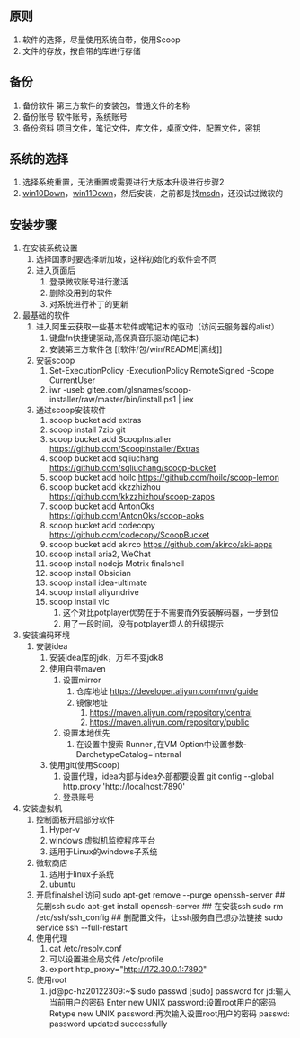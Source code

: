 ## 原则
1. 软件的选择，尽量使用系统自带，使用Scoop
2. 文件的存放，按自带的库进行存储

## 备份
1. 备份软件 第三方软件的安装包，普通文件的名称
2. 备份账号 软件账号，系统账号
3. 备份资料 项目文件，笔记文件，库文件，桌面文件，配置文件，密钥

## 系统的选择
1. 选择系统重置，无法重置或需要进行大版本升级进行步骤2
2. [win10Down](https://www.microsoft.com/zh-cn/software-download/windows10)，[win11Down](https://www.microsoft.com/zh-cn/software-download/windows11)，然后安装，之前都是找[msdn](https://msdn.itellyou.cn/)，还没试过微软的

## 安装步骤
1. 在安装系统设置
    1. 选择国家时要选择新加坡，这样初始化的软件会不同
    2. 进入页面后
        1. 登录微软账号进行激活
        2. 删除没用到的软件
        3. 对系统进行补丁的更新
2. 最基础的软件
    1. 进入阿里云获取一些基本软件或笔记本的驱动（访问云服务器的alist）
        1. 键盘fn快捷键驱动,高保真音乐驱动(笔记本)
        2. 安装第三方软件包 [[软件/包/win/README|离线]]
    2. 安装scoop
        1. Set-ExecutionPolicy -ExecutionPolicy RemoteSigned -Scope CurrentUser
        2. iwr -useb gitee.com/glsnames/scoop-installer/raw/master/bin/install.ps1 | iex
    3. 通过scoop安装软件
        1. scoop bucket add extras
        2. scoop install 7zip git
        3. scoop bucket add ScoopInstaller https://github.com/ScoopInstaller/Extras
        4. scoop bucket add sqliuchang https://github.com/sqliuchang/scoop-bucket
        5. scoop bucket add hoilc https://github.com/hoilc/scoop-lemon
        6. scoop bucket add kkzzhizhou https://github.com/kkzzhizhou/scoop-zapps
        7. scoop bucket add AntonOks https://github.com/AntonOks/scoop-aoks
        8. scoop bucket add codecopy https://github.com/codecopy/ScoopBucket
        9. scoop bucket add akirco https://github.com/akirco/aki-apps
        10. scoop install aria2, WeChat
        11. scoop install nodejs Motrix finalshell
        12. scoop install Obsidian
        13. scoop install idea-ultimate
        14. scoop install aliyundrive
        15. scoop install vlc
            1. 这个对比potplayer优势在于不需要而外安装解码器，一步到位
            2. 用了一段时间，没有potplayer烦人的升级提示
3. 安装编码环境
    1. 安装idea
        1. 安装idea库的jdk，万年不变jdk8
        2. 使用自带maven
            1. 设置mirror
                1. 仓库地址 https://developer.aliyun.com/mvn/guide
                2. 镜像地址
                    1. https://maven.aliyun.com/repository/central
                    2. https://maven.aliyun.com/repository/public
            2. 设置本地优先
                1. 在设置中搜索 Runner ,在VM Option中设置参数-DarchetypeCatalog=internal
        3. 使用git(使用Scoop)
           1. 设置代理，idea内部与idea外部都要设置
                   git config --global http.proxy 'http://localhost:7890'
           2. 登录账号
4. 安装虚拟机
    1. 控制面板开启部分软件
        1. Hyper-v
        2. windows 虚拟机监控程序平台
        3. 适用于Linux的windows子系统
    2. 微软商店
        1. 适用于linux子系统
        2. ubuntu
    3. 开启finalshell访问
       sudo apt-get remove --purge openssh-server   ## 先删ssh
       sudo apt-get install openssh-server          ## 在安装ssh
       sudo rm /etc/ssh/ssh_config                  ## 删配置文件，让ssh服务自己想办法链接
       sudo service ssh --full-restart
    4. 使用代理
        1. cat /etc/resolv.conf
        2. 可以设置进全局文件 /etc/profile
        3. export http_proxy="http://172.30.0.1:7890"
    5. 使用root
        1. jd@pc-hz20122309:~$ sudo passwd
           [sudo] password for jd:输入当前用户的密码
           Enter new UNIX password:设置root用户的密码
           Retype new UNIX password:再次输入设置root用户的密码
           passwd: password updated successfully